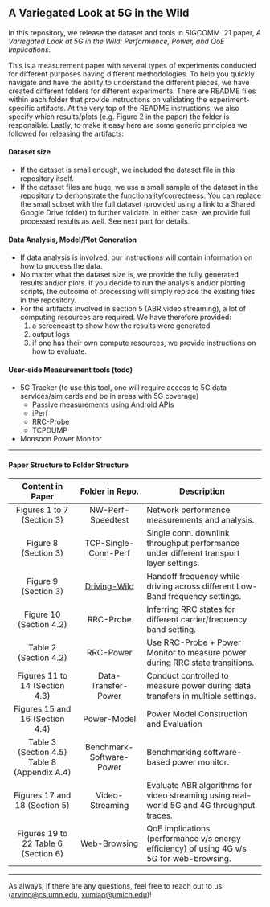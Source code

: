 ## A Variegated Look at 5G in the Wild

In this repository, we release the dataset and tools in SIGCOMM '21 paper, *A Variegated Look at 5G in the Wild: Performance, Power, and QoE Implications*. 

This is a measurement paper with several types of experiments conducted for different purposes having different methodologies. To help you quickly navigate and have the ability to understand the different pieces, we have created different folders for different experiments. There are README files within each folder that provide instructions on validating the experiment-specific artifacts. At the very top of the README instructions, we also specify which results/plots (e.g. Figure 2 in the paper) the folder is responsible. Lastly, to make it easy here are some generic principles we followed for releasing the artifacts:

#### Dataset size
- If the dataset is small enough, we included the dataset file in this repository itself. 
- If the dataset files are huge, we use a small sample of the dataset in the repository to demonstrate the functionality/correctness. You can replace the small subset with the full dataset (provided using a link to a Shared Google Drive folder) to further validate. In either case, we provide full processed results as well. See next part for details. 


#### Data Analysis, Model/Plot Generation

- If data analysis is involved, our instructions will contain information on how to process the data. 
- No matter what the dataset size is, we provide the fully generated results and/or plots. If you decide to run the analysis and/or plotting scripts, the outcome of processing will simply replace the existing files in the repository.
- For the artifacts involved in section 5 (ABR video streaming), a lot of computing resources are required. We have therefore provided:
    1. a screencast to show how the results were generated
    2. output logs
    3. if one has their own compute resources, we provide instructions on how to evaluate.

#### User-side Measurement tools (todo)

- 5G Tracker (to use this tool, one will require access to 5G data services/sim cards and be in areas with 5G coverage)
   - Passive measurements using Android APIs
   - iPerf
   - RRC-Probe 
   - TCPDUMP    
- Monsoon Power Monitor

---

#### Paper Structure to Folder Structure
 
  

|                Content in Paper               |      Folder in Repo.     | Description                                                                               |
|:---------------------------------------------:|:------------------------:|-------------------------------------------------------------------------------------------|
|          Figures 1 to 7  (Section 3)          |     NW-Perf-Speedtest    | Network performance measurements and analysis.                                            |
|             Figure 8  (Section 3)             |   TCP-Single-Conn-Perf   | Single conn. downlink throughput performance under different transport layer settings.    |
|             Figure 9  (Section 3)             |       [Driving-Wild](Driving-Wild)       | Handoff frequency while driving across different Low-Band frequency settings.             |
|            Figure 10  (Section 4.2)           |         RRC-Probe        | Inferring RRC states for different carrier/frequency band setting.                        |
|             Table 2 (Section 4.2)             |         RRC-Power        | Use RRC-Probe + Power Monitor to measure power during RRC state transitions.              |
|         Figures 11 to 14 (Section 4.3)        |    Data-Transfer-Power   | Conduct controlled to measure power during data transfers in multiple settings.           |
|        Figures 15 and 16 (Section 4.4)        |        Power-Model       | Power Model Construction and Evaluation                                                   |
| Table 3 (Section 4.5)  Table 8 (Appendix A.4) | Benchmark-Software-Power | Benchmarking software-based power monitor.                                                |
|         Figures 17 and 18 (Section 5)         |      Video-Streaming     | Evaluate ABR algorithms for video streaming using real-world 5G and 4G throughput traces. |
|      Figures 19 to 22 Table 6 (Section 6)     |       Web-Browsing       | QoE implications (performance v/s energy efficiency) of using 4G v/s 5G for web-browsing. |

---

As always, if there are any questions, feel free to reach out to us (<arvind@cs.umn.edu>, <xumiao@umich.edu>)! 
